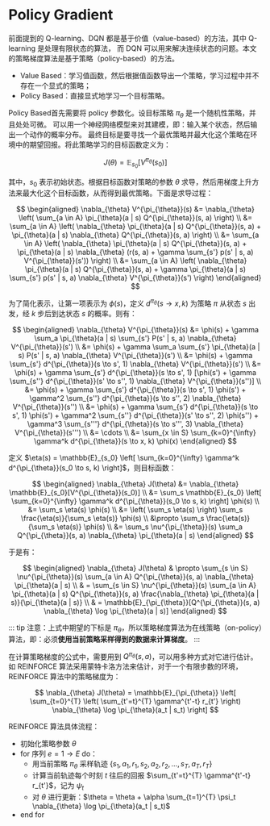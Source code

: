 # Policy Gradient

前面提到的 Q-learning、DQN 都是基于价值（value-based）的方法，其中 Q-learning 是处理有限状态的算法，
而 DQN 可以用来解决连续状态的问题。本文的策略梯度算法是基于策略（policy-based）的方法。

- Value Based：学习值函数，然后根据值函数导出一个策略，学习过程中并不存在一个显式的策略；
- Policy Based：直接显式地学习一个目标策略。

Policy Based首先需要将 policy 参数化。设目标策略 $\pi_\theta$ 是一个随机性策略，并且处处可微。
可以用一个神经网络模型来对其建模，即：输入某个状态，然后输出一个动作的概率分布。
最终目标是要寻找一个最优策略并最大化这个策略在环境中的期望回报。将此策略学习的目标函数定义为：

$$
J(\theta) = \mathbb{E}_{s_0}[V^{\pi_\theta}(s_0)]
$$

其中，$s_0$ 表示初始状态。根据目标函数对策略的参数 $\theta$ 求导，然后用梯度上升方法来最大化这个目标函数，从而得到最优策略。下面是求导过程：

$$
\begin{aligned}
\nabla_{\theta} V^{\pi_{\theta}}(s) &= \nabla_{\theta} \left( \sum_{a \in A} \pi_{\theta}(a | s) Q^{\pi_{\theta}}(s, a) \right) \\
&= \sum_{a \in A} \left( \nabla_{\theta} \pi_{\theta}(a | s) Q^{\pi_{\theta}}(s, a) + \pi_{\theta}(a | s) \nabla_{\theta} Q^{\pi_{\theta}}(s, a) \right) \\
&= \sum_{a \in A} \left( \nabla_{\theta} \pi_{\theta}(a | s) Q^{\pi_{\theta}}(s, a) + \pi_{\theta}(a | s) \nabla_{\theta} (r(s, a) + \gamma \sum_{s'} p(s' | s, a) V^{\pi_{\theta}}(s')) \right) \\
&= \sum_{a \in A} \left( \nabla_{\theta} \pi_{\theta}(a | s) Q^{\pi_{\theta}}(s, a) + \gamma \pi_{\theta}(a | s) \sum_{s'} p(s' | s, a) \nabla_{\theta} V^{\pi_{\theta}}(s') \right)
\end{aligned}
$$

为了简化表示，让第一项表示为 $\phi(s)$，定义 $d^{\pi_{\theta}}(s \rightarrow x, k)$ 为策略 $\pi$ 从状态 $s$ 出发，经 $k$ 步后到达状态 $s$ 的概率。则有：

$$
\begin{aligned}
\nabla_{\theta} V^{\pi_{\theta}}(s) &= \phi(s) + \gamma \sum_a \pi_{\theta}(a | s) \sum_{s'} P(s' | s, a) \nabla_{\theta} V^{\pi_{\theta}}(s') \\
&= \phi(s) + \gamma \sum_a \sum_{s'} \pi_{\theta}(a | s) P(s' | s, a) \nabla_{\theta} V^{\pi_{\theta}}(s') \\
&= \phi(s) + \gamma \sum_{s'} d^{\pi_{\theta}}(s \to s', 1) \nabla_{\theta} V^{\pi_{\theta}}(s') \\
&= \phi(s) + \gamma \sum_{s'} d^{\pi_{\theta}}(s \to s', 1) [\phi(s') + \gamma \sum_{s''} d^{\pi_{\theta}}(s' \to s'', 1) \nabla_{\theta} V^{\pi_{\theta}}(s'')] \\
&= \phi(s) + \gamma \sum_{s'} d^{\pi_{\theta}}(s \to s', 1) \phi(s') + \gamma^2 \sum_{s''} d^{\pi_{\theta}}(s \to s'', 2) \nabla_{\theta} V^{\pi_{\theta}}(s'') \\
&= \phi(s) + \gamma \sum_{s'} d^{\pi_{\theta}}(s \to s', 1) \phi(s') + \gamma^2 \sum_{s''} d^{\pi_{\theta}}(s' \to s'', 2) \phi(s'') + \gamma^3 \sum_{s'''} d^{\pi_{\theta}}(s \to s''', 3) \nabla_{\theta} V^{\pi_{\theta}}(s''') \\
&= \cdots \\
&= \sum_{x \in S} \sum_{k=0}^{\infty} \gamma^k d^{\pi_{\theta}}(s \to x, k) \phi(x)
\end{aligned}
$$

定义 $\eta(s) = \mathbb{E}_{s_0} \left[ \sum_{k=0}^{\infty} \gamma^k d^{\pi_{\theta}}(s_0 \to s, k) \right]$，则目标函数：

$$
\begin{aligned}
\nabla_{\theta} J(\theta) &= \nabla_{\theta} \mathbb{E}_{s_0}[V^{\pi_{\theta}}(s_0)] \\
&= \sum_s \mathbb{E}_{s_0} \left[ \sum_{k=0}^{\infty} \gamma^k d^{\pi_{\theta}}(s_0 \to s, k) \right] \phi(s) \\
&= \sum_s \eta(s) \phi(s) \\
&= \left( \sum_s \eta(s) \right) \sum_s \frac{\eta(s)}{\sum_s \eta(s)} \phi(s) \\
&\propto \sum_s \frac{\eta(s)}{\sum_s \eta(s)} \phi(s) \\
&= \sum_s \nu^{\pi_{\theta}}(s) \sum_a Q^{\pi_{\theta}}(s, a) \nabla_{\theta} \pi_{\theta}(a | s)
\end{aligned}
$$

于是有：

$$
\begin{aligned}
\nabla_{\theta} J(\theta) & \propto \sum_{s \in S} \nu^{\pi_{\theta}}(s) \sum_{a \in A} Q^{\pi_{\theta}}(s, a) \nabla_{\theta} \pi_{\theta}(a | s) \\
& = \sum_{s \in S} \nu^{\pi_{\theta}}(s) \sum_{a \in A} \pi_{\theta}(a | s) Q^{\pi_{\theta}}(s, a) \frac{\nabla_{\theta} \pi_{\theta}(a | s)}{\pi_{\theta}(a | s)} \\
& = \mathbb{E}_{\pi_{\theta}}[Q^{\pi_{\theta}}(s, a) \nabla_{\theta} \log \pi_{\theta}(a | s)]
\end{aligned}
$$

::: tip
注意：上式中期望的下标是 $\pi_{\theta}$，所以策略梯度算法为在线策略（on-policy）算法，即：必须**使用当前策略采样得到的数据来计算梯度**。
:::

在计算策略梯度的公式中，需要用到 $Q^{\pi_{\theta}}(s, a)$，可以用多种方式对它进行估计。
如 REINFORCE 算法采用蒙特卡洛方法来估计，对于一个有限步数的环境，REINFORCE 算法中的策略梯度为：

$$
\nabla_{\theta} J(\theta) = \mathbb{E}_{\pi_{\theta}} \left[ \sum_{t=0}^{T} \left( \sum_{t'=t}^{T} \gamma^{t'-t} r_{t'} \right) \nabla_{\theta} \log \pi_{\theta}(a_t | s_t) \right]
$$

REINFORCE 算法具体流程：
- 初始化策略参数 $\theta$
- for 序列 $e = 1 \to E$ do：
   - 用当前策略 $\pi_{\theta}$ 采样轨迹 $\{s_1, a_1, r_1, s_2, a_2, r_2, \dots, s_T, a_T, r_T\}$
   - 计算当前轨迹每个时刻 $t$ 往后的回报 $\sum_{t'=t}^{T} \gamma^{t'-t} r_{t'}$，记为 $\psi_t$
   - 对 $\theta$ 进行更新：$\theta = \theta + \alpha \sum_{t=1}^{T} \psi_t \nabla_{\theta} \log \pi_{\theta}(a_t | s_t)$
- end for